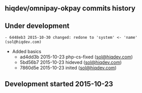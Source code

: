 hiqdev/omnipay-okpay commits history
------------------------------------

## Under development

    - 6448eb3 2015-10-30 changed: redone to 'system' <- 'name' (sol@hiqdev.com)
- Added basics
    - ad4dd3b 2015-10-23 php-cs-fixed (sol@hiqdev.com)
    - 5bd56b7 2015-10-23 hideved (sol@hiqdev.com)
    - 7860d5e 2015-10-23 inited (sol@hiqdev.com)

## Development started 2015-10-23

